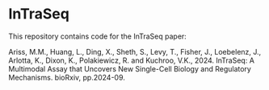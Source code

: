 # InTraSeq

This repository contains code for the InTraSeq paper:

Ariss, M.M., Huang, L., Ding, X., Sheth, S., Levy, T., Fisher, J., Loebelenz, J., Arlotta, K., Dixon, K., Polakiewicz, R. and Kuchroo, V.K., 2024. InTraSeq: A Multimodal Assay that Uncovers New Single-Cell Biology and Regulatory Mechanisms. bioRxiv, pp.2024-09.
